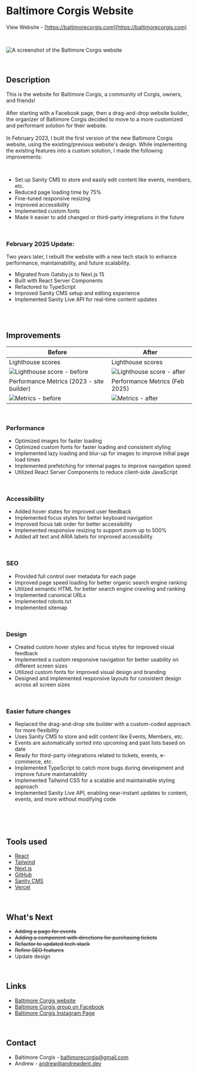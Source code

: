 # Baltimore Corgis Website

View Website - [https://baltimorecorgis.com](https://baltimorecorgis.com)

<br />

![A screenshot of the Baltimore Corgis website](https://res.cloudinary.com/dsz45zrla/image/upload/v1740869014/website-screenshot_brwej0.png)

<br />

## Description

This is the website for Baltimore Corgis, a community of Corgis, owners, and friends!
<br />
<br />
After starting with a Facebook page, then a drag-and-drop website builder, the organizer of Baltimore Corgis decided to move to a more customized and performant solution for their website.
<br />
<br />
In February 2023, I built the first version of the new Baltimore Corgis website, using the existing/previous website's design. While implementing the existing features into a custom solution, I made the following improvements:

<br />

- Set up Sanity CMS to store and easily edit content like events, members, etc.
- Reduced page loading time by 75%
- Fine-tuned responsive resizing
- Improved accessibility
- Implemented custom fonts
- Made it easier to add changed or third-party integrations in the future

<br />

### February 2025 Update:

Two years later, I rebuilt the website with a new tech stack to enhance performance, maintainability, and future scalability.

- Migrated from Gatsby.js to Next.js 15
- Built with React Server Components
- Refactored to TypeScript
- Improved Sanity CMS setup and editing experience
- Implemented Sanity Live API for real-time content updates

<br />
<br />

## Improvements

| Before                                                                                                                         | After                                                                                                                        |
| ------------------------------------------------------------------------------------------------------------------------------ | ---------------------------------------------------------------------------------------------------------------------------- |
| Lighthouse scores                                                                                                              | Lighthouse scores                                                                                                            |
| ![Lighthouse score - before](https://res.cloudinary.com/dsz45zrla/image/upload/v1740870991/lighthouse-score-before_ymlxl0.png) | ![Lighthouse score - after](https://res.cloudinary.com/dsz45zrla/image/upload/v1740870990/lighthouse-score-after_doyt0e.png) |
| Performance Metrics (2023 - site builder)                                                                                      | Performance Metrics (Feb 2025)                                                                                               |
| ![Metrics - before](https://res.cloudinary.com/dsz45zrla/image/upload/v1740870990/metrics-before_eycwo8.png)                   | ![Metrics - after](https://res.cloudinary.com/dsz45zrla/image/upload/v1740871646/metrics-after-v2_utllej.png)                |

<br />

### Performance

- Optimized images for faster loading
- Optimized custom fonts for faster loading and consistent styling
- Implemented lazy loading and blur-up for images to improve initial page load times
- Implemented prefetching for internal pages to improve navigation speed
- Utilized React Server Components to reduce client-side JavaScript

<br />

### Accessibility

- Added hover states for improved user feedback
- Implemented focus styles for better keyboard navigation
- Improved focus tab order for better accessibility
- Implemented responsive resizing to support zoom up to 500%
- Added alt text and ARIA labels for improved accessibility

<br />

### SEO

- Provided full control over metadata for each page
- Improved page speed loading for better organic search engine ranking
- Utilized semantic HTML for better search engine crawling and ranking
- Implemented canonical URLs
- Implemented robots.txt
- Implemented sitemap

<br />

### Design

- Created custom hover styles and focus styles for improved visual feedback
- Implemented a custom responsive navigation for better usability on different screen sizes
- Utilized custom fonts for improved visual design and branding
- Designed and implemented responsive layouts for consistent design across all screen sizes

<br />

### Easier future changes

- Replaced the drag-and-drop site builder with a custom-coded approach for more flexibility
- Uses Sanity CMS to store and edit content like Events, Members, etc.
- Events are automatically sorted into upcoming and past lists based on date
- Ready for third-party integrations related to tickets, events, e-commerce, etc.
- Implemented TypeScript to catch more bugs during development and improve future maintainability
- Implemented Tailwind CSS for a scalable and maintainable styling approach
- Implemented Sanity Live API, enabling near-instant updates to content, events, and more without modifying code

<br />
<br />
<br />

## Tools used

- [React](https://reactjs.org/)
- [Tailwind](https://tailwindcss.com/)
- [Next.js](https://nextjs.org/)
- [GitHub](https://github.com/)
- [Sanity CMS](https://www.sanity.io)
- [Vercel](https://vercel.com/)

<br />

## What's Next

- ~~Adding a page for events~~
- ~~Adding a component with directions for purchasing tickets~~
- ~~Refactor to updated tech stack~~
- ~~Refine SEO features~~
- Update design

<br />

## Links

- [Baltimore Corgis website](https://baltimorecorgis.com)
- [Baltimore Corgis group on Facebook](https://www.facebook.com/groups/BaltimoreCorgis/)
- [Baltimore Corgis Instagram Page](https://www.instagram.com/baltimorecorgis/)

<br />

## Contact

- Baltimore Corgis - [baltimorecorgis@gmail.com](mailto:baltimorecorgis@gmail.com)
- Andrew - [andrew@andrewdent.dev](mailto:andrew@andrewdent.dev)

<br />
